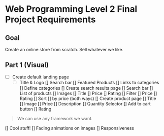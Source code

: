 # Web Programming Level 2 Final Project Requirements

## Goal
Create an online store from scratch.
Sell whatever we like.

## Part 1 (Visual)
- [ ] Create default landing page
    - [ ] Title & Logo
    [] Search bar
    [] Featured Products
    [] Links to categories
        [] Define categories
[] Create search results page
    [] Search bar
    [] List of products
        [] Images
        [] Title
        [] Price
        [] Rating
    [] Filter
        [] Price
        [] Rating
    [] Sort
        [] by price (both ways)
[] Create product page
    [] Title
    [] Image
    [] Price
    [] Description
    [] Quantity Selector
    [] Add to cart button
    [] Rating
> We can use any framework we want.
> 



[] Cool stuff!
    [] Fading animations on images
    [] Responsiveness
